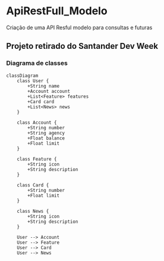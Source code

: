 # ApiRestFull_Modelo
Criação de uma API Resful modelo para consultas e futuras


## Projeto retirado do Santander Dev Week 

### Diagrama de classes 

```
classDiagram
    class User {
        +String name
        +Account account
        +List<Feature> features
        +Card card
        +List<News> news
    }

    class Account {
        +String number
        +String agency
        +Float balance
        +Float limit
    }

    class Feature {
        +String icon
        +String description
    }

    class Card {
        +String number
        +Float limit
    }

    class News {
        +String icon
        +String description
    }

    User --> Account
    User --> Feature
    User --> Card
    User --> News

```
